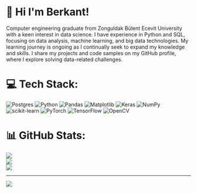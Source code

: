 # 👋 Hi I'm Berkant!
Computer engineering graduate from Zonguldak Bülent Ecevit University with a keen interest in data science. I have experience in Python and SQL, focusing on data analysis, machine learning, and big data technologies. My learning journey is ongoing as I continually seek to expand my knowledge and skills. I share my projects and code samples on my GitHub profile, where I explore solving data-related challenges.


# 💻 Tech Stack:
![Postgres](https://img.shields.io/badge/postgres-%23316192.svg?style=for-the-badge&logo=postgresql&logoColor=white) ![Python](https://img.shields.io/badge/python-3670A0?style=for-the-badge&logo=python&logoColor=ffdd54) ![Pandas](https://img.shields.io/badge/pandas-%23150458.svg?style=for-the-badge&logo=pandas&logoColor=white) ![Matplotlib](https://img.shields.io/badge/Matplotlib-%23ffffff.svg?style=for-the-badge&logo=Matplotlib&logoColor=black) ![Keras](https://img.shields.io/badge/Keras-%23D00000.svg?style=for-the-badge&logo=Keras&logoColor=white) ![NumPy](https://img.shields.io/badge/numpy-%23013243.svg?style=for-the-badge&logo=numpy&logoColor=white) ![scikit-learn](https://img.shields.io/badge/scikit--learn-%23F7931E.svg?style=for-the-badge&logo=scikit-learn&logoColor=white) ![PyTorch](https://img.shields.io/badge/PyTorch-%23EE4C2C.svg?style=for-the-badge&logo=PyTorch&logoColor=white) ![TensorFlow](https://img.shields.io/badge/TensorFlow-%23FF6F00.svg?style=for-the-badge&logo=TensorFlow&logoColor=white) ![OpenCV](https://img.shields.io/badge/opencv-%23white.svg?style=for-the-badge&logo=opencv&logoColor=white)
# 📊 GitHub Stats:
![](https://github-readme-stats.vercel.app/api?username=BerkantP0&theme=dark&hide_border=false&include_all_commits=false&count_private=false)<br/>
![](https://github-readme-streak-stats.herokuapp.com/?user=BerkantP0&theme=dark&hide_border=false)<br/>
![](https://github-readme-stats.vercel.app/api/top-langs/?username=BerkantP0&theme=dark&hide_border=false&include_all_commits=false&count_private=false&layout=compact)

---
[![](https://visitcount.itsvg.in/api?id=BerkantP0&icon=0&color=0)](https://visitcount.itsvg.in)

<!-- Proudly created with GPRM ( https://gprm.itsvg.in ) -->
